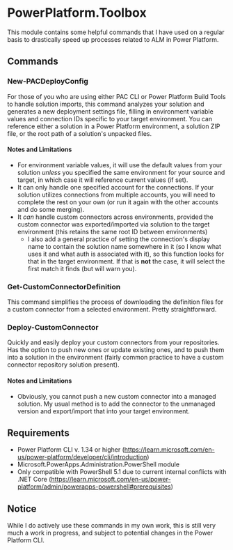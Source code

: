 # PowerPlatform.Toolbox

This module contains some helpful commands that I have used on a regular basis to drastically speed up processes related to ALM in Power Platform.

## Commands

### New-PACDeployConfig

For those of you who are using either PAC CLI or Power Platform Build Tools to handle solution imports, this command analyzes your solution and generates a new deployment settings file, filling in environment variable values and connection IDs specific to your target environment. You can reference either a solution in a Power Platform environment, a solution ZIP file, or the root path of a solution's unpacked files.

#### Notes and Limitations

- For environment variable values, it will use the default values from your solution _unless_ you specified the same environment for your source and target, in which case it will reference current values (if set).
- It can only handle one specified account for the connections. If your solution utilizes connections from multiple accounts, you will need to complete the rest on your own (or run it again with the other accounts and do some merging).
- It _can_ handle custom connectors across environments, provided the custom connector was exported/imported via solution to the target environment (this retains the same root ID between environments)
  - I also add a general practice of setting the connection's display name to contain the solution name somewhere in it (so I know what uses it and what auth is associated with it), so this function looks for that in the target environment. If that is **not** the case, it will select the first match it finds (but will warn you).

### Get-CustomConnectorDefinition

This command simplifies the process of downloading the definition files for a custom connector from a selected environment. Pretty straightforward.

### Deploy-CustomConnector

Quickly and easily deploy your custom connectors from your repositories. Has the option to push new ones or update existing ones, and to push them into a solution in the environment (fairly common practice to have a custom connector repository solution present).

#### Notes and Limitations

- Obviously, you cannot push a new custom connector into a managed solution. My usual method is to add the connector to the unmanaged version and export/import that into your target environment.


## Requirements

- Power Platform CLI v. 1.34 or higher (https://learn.microsoft.com/en-us/power-platform/developer/cli/introduction)
- Microsoft.PowerApps.Administration.PowerShell module
- Only compatible with PowerShell 5.1 due to current internal conflicts with .NET Core (https://learn.microsoft.com/en-us/power-platform/admin/powerapps-powershell#prerequisites)

## Notice

While I do actively use these commands in my own work, this is still very much a work in progress, and subject to potential changes in the Power Platform CLI.
